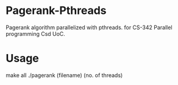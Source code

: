 # Pagerank-Pthreads
Pagerank algorithm parallelized with pthreads. for CS-342 Parallel programming Csd UoC. 

# Usage
make all
./pagerank (filename) (no. of threads)
